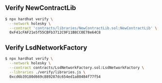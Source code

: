 ## Verify NewContractLib
```bash
$ npx hardhat verify \
  --network holesky \
  --contract 'contracts/libraries/NewContractLib.sol:NewContractLib' \
  0xF41cFAF21e5f55CBFb3712C9F11B8CC0E78e64C8
```

## Verify LsdNetworkFactory
```bash
$ npx hardhat verify \
  --network holesky \
  --contract contracts/LsdNetworkFactory.sol:LsdNetworkFactory \
  --libraries ./verify/libraries.js \
  0xcd6b39180d669c889287dc654ed1a80484f77f54
```